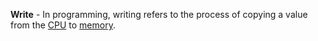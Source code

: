 **Write** - In programming, writing refers to the process of copying a value from the [CPU](docs/Definitions/CPU.md) to [memory](docs/Definitions/Memory.md).